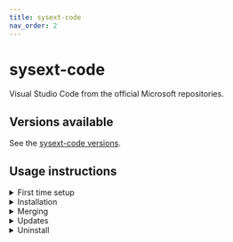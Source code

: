 ```yaml
---
title: sysext-code
nav_order: 2
---
```


# sysext-code

Visual Studio Code from the official Microsoft repositories.

## Versions available

See the [sysext-code versions](https://github.com/bketelsen/snow/releases/tag/sysext-code).

## Usage instructions

<details markdown="block">
<summary>First time setup</summary>
Run those commands if you have not yet installed any sysext on your system:

```
run0 install -d -m 0755 -o 0 -g 0 /var/lib/extensions /var/lib/extensions.d
run0 systemctl enable --now systemd-sysext.service
```

</details>

<details markdown="block">
<summary>Installation</summary>
Define a helper function:

```
install_sysext() {
  SYSEXT="${1}"
  URL="https://extensions.snowlinux.org/extensions"
  run0 install -d -m 0755 -o 0 -g 0 /etc/sysupdate.${SYSEXT}.d
  curl --silent --fail --location "${URL}/${SYSEXT}.transfer" \
    | run0 tee "/etc/sysupdate.${SYSEXT}.d/${SYSEXT}.transfer"
  run0 /usr/lib/systemd/systemd-sysupdate update --component "${SYSEXT}"
}
```

Install the sysext:

```
install_sysext sysext-code
```

</details>

<details markdown="block">
<summary>Merging</summary>
Note that this will merge all installed sysexts unconditionally:

```
run0 systemctl restart systemd-sysext.service
systemd-sysext status
```

You can also reboot the system.

</details>

<details markdown="block">
<summary>Updates</summary>
Update this sysext using:

```
run0 /usr/lib/systemd/systemd-sysupdate update --component sysext-code
```

If you want to use the new version immediately, make sure to refresh the merged
sysexts:

```
run0 systemctl restart systemd-sysext.service
systemd-sysext status
```

To update all sysexts on a system:

```
for c in $(/usr/lib/systemd/systemd-sysupdate components --json=short | jq --raw-output '.components[]'); do
    run0 /usr/lib/systemd/systemd-sysupdate update --component "${c}"
done
```

</details>

<details markdown="block">
<summary>Uninstall</summary>
Define a helper function:

```
uninstall_sysext() {
  SYSEXT="${1}"
  run0 rm -i "/var/lib/extensions/${SYSEXT}.raw"
  run0 rm -i "/var/lib/extensions.d/${SYSEXT}-"*".raw"
  run0 rm -i "/etc/sysupdate.${SYSEXT}.d/${SYSEXT}.transfer"
  run0 rmdir "/etc/sysupdate.${SYSEXT}.d/"
}
```

Uninstall the sysext:

```
uninstall_sysext sysext-code
```

Reboot your system or refresh the merged sysexts:

```
run0 systemctl restart systemd-sysext.service
systemd-sysext status
```

</details>
